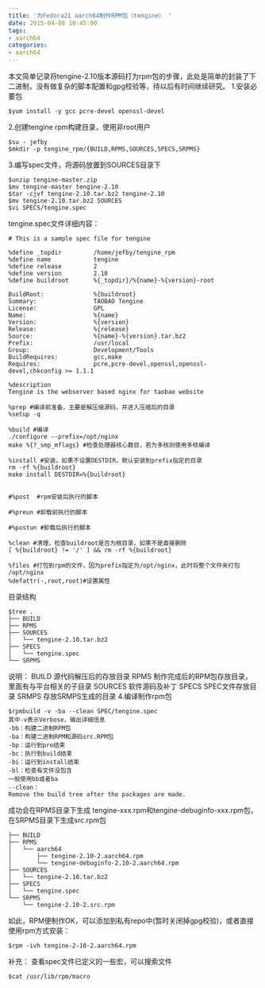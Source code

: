 ```yaml
---
title: '为Fedora21 aarch64制作RPM包（tengine） '
date: 2015-04-08 10:45:00
tags:
- aarch64
categories:
- aarch64
---
```


本文简单记录将tengine-2.10版本源码打为rpm包的步骤，此处是简单的封装了下二进制，没有做复杂的脚本配置和gpg校验等，待以后有时间继续研究。
1.安装必要包
```
$yum install -y gcc pcre-devel openssl-devel
```
2.创建tengine rpm构建目录，使用非root用户
```
$su - jefby
$mkdir -p tengine_rpm/{BUILD,RPMS,SOURCES,SPECS,SRPMS}
```
3.编写spec文件，将源码放置到SOURCES目录下
```
$unzip tengine-master.zip
$mv tengine-master tengine-2.10
$tar -cjvf tengine-2.10.tar.bz2 tengine-2.10
$mv tengine-2.10.tar.bz2 SOURCES
$vi SPECS/tengine.spec
```
tengine.spec文件详细内容：
```
# This is a sample spec file for tengine

%define _topdir         /home/jefby/tengine_rpm
%define name            tengine
%define release         2
%define version         2.10
%define buildroot       %{_topdir}/%{name}-%{version}-root

BuildRoot:              %{buildroot}
Summary:                TAOBAO Tengine
License:                GPL
Name:                   %{name}
Version:                %{version}
Release:                %{release}
Source:                 %{name}-%{version}.tar.bz2
Prefix:                 /usr/local
Group:                  Development/Tools
BuildRequires:          gcc,make
Requires:               pcre,pcre-devel,openssl,openssl-devel,chkconfig >= 1.1.1

%description
Tengine is the webserver based nginx for taobao website

%prep #编译前准备，主要是解压缩源码，并进入压缩后的目录
%setup -q

%build #编译
./configure --prefix=/opt/nginx
make %{?_smp_mflags} #检查处理器核心数目，若为多核则使用多核编译

%install #安装，如果不设置DESTDIR，默认安装到prefix指定的目录
rm -rf %{buildroot}
make install DESTDIR=%{buildroot}


#%post  #rpm安装后执行的脚本

#%preun #卸载前执行的脚本

#%postun #卸载后执行的脚本

%clean #清理，检查buildroot是否为根目录，如果不是直接删除
[ %{buildroot} != '/' ] && rm -rf %{buildroot}

%files #打包到rpm的文件，因为prefix指定为/opt/nginx，此时将整个文件夹打包
/opt/nginx
%defattr(-,root,root)#设置属性
```
目录结构
```
$tree .
├── BUILD
├── RPMS
├── SOURCES
│   └── tengine-2.10.tar.bz2
├── SPECS
│   └── tengine.spec
└── SRPMS
```
说明：
	BUILD	源代码解压后的存放目录
	RPMS    制作完成后的RPM包存放目录，里面有与平台相关的子目录
	SOURCES 软件源码及补丁
	SPECS   SPEC文件存放目录
	SRMPS   存放SRMPS生成的目录
4.编译制作rpm包
```
$rpmbuild -v -ba --clean SPEC/tengine.spec
其中-v表示Verbose，输出详细信息
-bb：构建二进制RPM包
-ba：构建二进制RPM和源码src.RPM包
-bp：运行到pre结束
-bc：执行到build结束
-bi：运行到install结束
-bl：检查有文件没包含
一般使用bb或者ba
--clean：
Remove the build tree after the packages are made.
```
成功会在RPMS目录下生成
tengine-xxx.rpm和tengine-debuginfo-xxx.rpm包，在SRPMS目录下生成src.rpm包
```
├── BUILD
├── RPMS
│   └── aarch64
│       ├── tengine-2.10-2.aarch64.rpm
│       └── tengine-debuginfo-2.10-2.aarch64.rpm
├── SOURCES
│   └── tengine-2.10.tar.bz2
├── SPECS
│   └── tengine.spec
└── SRPMS
    └── tengine-2.10-2.src.rpm
```
如此，RPM便制作OK，可以添加到私有repo中(暂时关闭掉gpg校验)，或者直接使用rpm方式安装：
```
$rpm -ivh tengine-2-10-2.aarch64.rpm
```
 补充：
 查看spec文件已定义的一些宏，可以搜索文件
 ```
 $cat /usr/lib/rpm/macro
 ```



